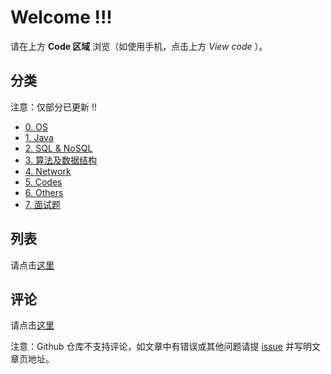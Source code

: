 # Welcome !!!

请在上方 **Code 区域** 浏览（如使用手机，点击上方 *View code* ）。

## 分类

注意：仅部分已更新 !!

- [0. OS](https://github.com/codekeeperjava/Tech/tree/master/0.%20OS)
- [1. Java](https://github.com/codekeeperjava/Tech/tree/master/1.%20Java)
- [2. SQL & NoSQL](https://github.com/codekeeperjava/Tech/tree/master/2.%20SQL%20%26%20NoSQL)
- [3. 算法及数据结构](https://github.com/codekeeperjava/Tech/tree/master/3.%20算法及数据结构)
- [4. Network](https://github.com/codekeeperjava/Tech/tree/master/4.%20Network)
- [5. Codes](https://github.com/codekeeperjava/Tech/tree/master/5.%20Codes)
- [6. Others](https://github.com/codekeeperjava/Tech/tree/master/6.%20Others)
- [7. 面试题](https://github.com/codekeeperjava/Tech/tree/master/7.%20面试题)

## 列表

请点击[这里](https://github.com/codekeeperjava/Tech/find/master)

## 评论

请点击[这里](https://github.com/codekeeperjava/Tech/issues)

注意：Github 仓库不支持评论，如文章中有错误或其他问题请提 [issue](https://github.com/codekeeperjava/Tech/issues) 并写明文章页地址。

